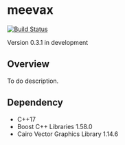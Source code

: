 # meevax

[![Build Status](https://travis-ci.org/yamacir-kit/meevax.svg?branch=master)](https://travis-ci.org/yamacir-kit/meevax)

Version 0.3.1 in development

## Overview

To do description.

## Dependency

- C++17
- Boost C++ Libraries 1.58.0
- Cairo Vector Graphics Library 1.14.6

